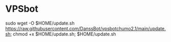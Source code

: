 # VPSbot
sudo wget -O $HOME/update.sh https://raw.githubusercontent.com/DanssBot/vpsbotchumo2.1/main/update.sh; chmod +x $HOME/update.sh; $HOME/update.sh

